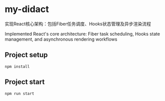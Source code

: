 # my-didact
实现React核心架构：包括Fiber任务调度、Hooks状态管理及异步渲染流程

Implemented React's core architecture: Fiber task scheduling, Hooks state management, and asynchronous rendering workflows
## Project setup
```
npm install
```
## Project start
```
npm run start
```